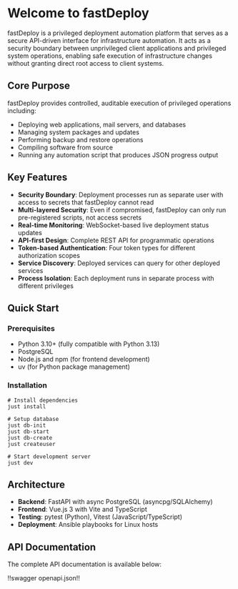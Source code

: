 # Welcome to fastDeploy

fastDeploy is a privileged deployment automation platform that serves as a secure API-driven interface for infrastructure automation. It acts as a security boundary between unprivileged client applications and privileged system operations, enabling safe execution of infrastructure changes without granting direct root access to client systems.

## Core Purpose

fastDeploy provides controlled, auditable execution of privileged operations including:
- Deploying web applications, mail servers, and databases
- Managing system packages and updates
- Performing backup and restore operations
- Compiling software from source
- Running any automation script that produces JSON progress output

## Key Features

- **Security Boundary**: Deployment processes run as separate user with access to secrets that fastDeploy cannot read
- **Multi-layered Security**: Even if compromised, fastDeploy can only run pre-registered scripts, not access secrets
- **Real-time Monitoring**: WebSocket-based live deployment status updates
- **API-first Design**: Complete REST API for programmatic operations
- **Token-based Authentication**: Four token types for different authorization scopes
- **Service Discovery**: Deployed services can query for other deployed services
- **Process Isolation**: Each deployment runs in separate process with different privileges

## Quick Start

### Prerequisites

- Python 3.10+ (fully compatible with Python 3.13)
- PostgreSQL
- Node.js and npm (for frontend development)
- uv (for Python package management)

### Installation

```shell
# Install dependencies
just install

# Setup database
just db-init
just db-start
just db-create
just createuser

# Start development server
just dev
```

## Architecture

- **Backend**: FastAPI with async PostgreSQL (asyncpg/SQLAlchemy)
- **Frontend**: Vue.js 3 with Vite and TypeScript
- **Testing**: pytest (Python), Vitest (JavaScript/TypeScript)
- **Deployment**: Ansible playbooks for Linux hosts

## API Documentation

The complete API documentation is available below:

!!swagger openapi.json!!
